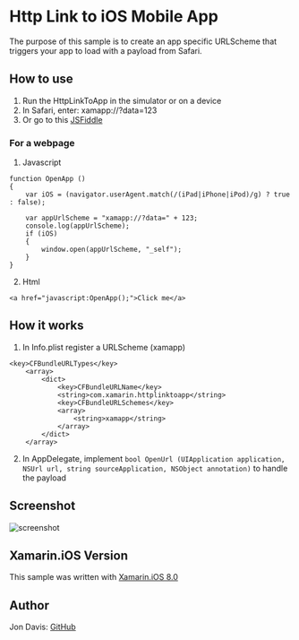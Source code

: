 Http Link to iOS Mobile App
=====
The purpose of this sample is to create an app specific URLScheme that triggers your app to load with a payload from Safari.

## How to use

1. Run the HttpLinkToApp in the simulator or on a device
2. In Safari, enter: xamapp://?data=123
3. Or go to this [JSFiddle](https://jsfiddle.net/JonDavis23/4nuyetL5/2/)

### For a webpage

1. Javascript

```
function OpenApp ()
{
    var iOS = (navigator.userAgent.match(/(iPad|iPhone|iPod)/g) ? true : false);

    var appUrlScheme = "xamapp://?data=" + 123;
    console.log(appUrlScheme);
    if (iOS) 
    {
        window.open(appUrlScheme, "_self");
    } 
}
```

2. Html

```
<a href="javascript:OpenApp();">Click me</a>
```

## How it works

1. In Info.plist register a URLScheme (xamapp)
```
<key>CFBundleURLTypes</key>
	<array>
		<dict>
			<key>CFBundleURLName</key>
			<string>com.xamarin.httplinktoapp</string>
			<key>CFBundleURLSchemes</key>
			<array>
				<string>xamapp</string>
			</array>
		</dict>
	</array>
```
2. In AppDelegate, implement ```bool OpenUrl (UIApplication application, NSUrl url, string sourceApplication, NSObject annotation)``` to handle the payload
 

## Screenshot
![screenshot](https://github.com/xamarin/customer-success/blob/master/samples/Xamarin.iOS/HttpLinkToApp/Screenshot/1.png "Screenshot")

Xamarin.iOS Version
---------------------
This sample was written with [Xamarin.iOS 8.0](http://xamarin.com/platform)

Author
-------
Jon Davis: [GitHub](https://github.com/jon-davis-xamarin)
